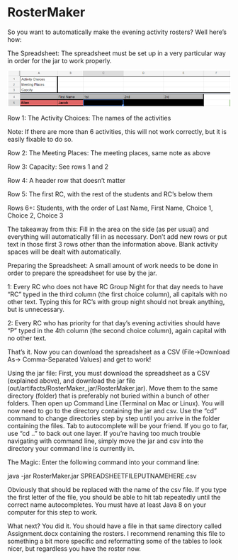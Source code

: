 # RosterMaker
So you want to automatically make the evening activity rosters?  Well here’s how:

The Spreadsheet:
The spreadsheet must be set up in a very particular way in order for the jar to work properly.  

![Demo](example.PNG)

Row 1: The Activity Choices:  The names of the activities

Note: If there are more than 6 activities, this will not work correctly, but it is easily fixable to do so.

Row 2: The Meeting Places: The meeting places, same note as above

Row 3: Capacity: See rows 1 and 2

Row 4: A header row that doesn’t matter

Row 5: The first RC, with the rest of the students and RC’s below them

Rows 6+: Students, with the order of Last Name, First Name, Choice 1, Choice 2, Choice 3

The takeaway from this: Fill in the area on the side (as per usual) and everything will automatically fill in as necessary.  Don’t add new rows or put text in those first 3 rows other than the information above.  Blank activity spaces will be dealt with automatically.

Preparing the Spreadsheet:
A small amount of work needs to be done in order to prepare the spreadsheet for use by the jar.

1:  Every RC who does not have RC Group Night for that day needs to have “RC” typed in the third column (the first choice column), all capitals with no other text.  Typing this for RC’s with group night should not break anything, but is unnecessary.

2:  Every RC who has priority for that day’s evening activities should have “P” typed in the 4th column (the second choice column), again capital with no other text.

That’s it.  Now you can download the spreadsheet as a CSV (File->Download As-> Comma-Separated Values) and get to work!

Using the jar file:
First, you must download the spreadsheet as a CSV (explained above), and download the jar file (out/artifacts/RosterMaker_jar/RosterMaker.jar).  Move them to the same directory (folder) that is preferably not buried within a bunch of other folders.  Then open up Command Line (Terminal on Mac or Linux).  You will now need to go to the directory containing the jar and csv.  Use the “cd” command to change directories step by step until you arrive in the folder containing the files.  Tab to autocomplete will be your friend.  If you go to far, use “cd ..” to back out one layer.  If you’re having too much trouble navigating with command line, simply move the jar and csv into the directory your command line is currently in.

The Magic:
Enter the following command into your command line:

java -jar RosterMaker.jar SPREADSHEETFILEPUTNAMEHERE.csv

Obviously that should be replaced with the name of the csv file.  If you type the first letter of the file, you should be able to hit tab repeatedly until the correct name autocompletes.  You must have at least Java 8 on your computer for this step to work.

What next?
You did it.  You should have a file in that same directory called Assignment.docx containing the rosters.  I recommend renaming this file to something a bit more specific and reformatting some of the tables to look nicer, but regardless you have the roster now.
